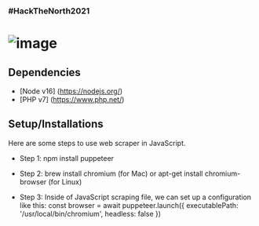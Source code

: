 ### #HackTheNorth2021 ###
# ![image](https://user-images.githubusercontent.com/53034685/133922856-c6789bae-af58-4807-bdc1-fb212abbef2a.png)

## Dependencies
* [Node v16] (https://nodejs.org/)
* [PHP v7] (https://www.php.net/)

## Setup/Installations
Here are some steps to use web scraper in JavaScript.

* Step 1: npm install puppeteer

* Step 2: brew install chromium (for Mac)
or apt-get install chromium-browser (for Linux)

* Step 3: Inside of JavaScript scraping file, we can set up a configuration like this:
const browser = await puppeteer.launch({
        executablePath: '/usr/local/bin/chromium',
        headless: false
    })
